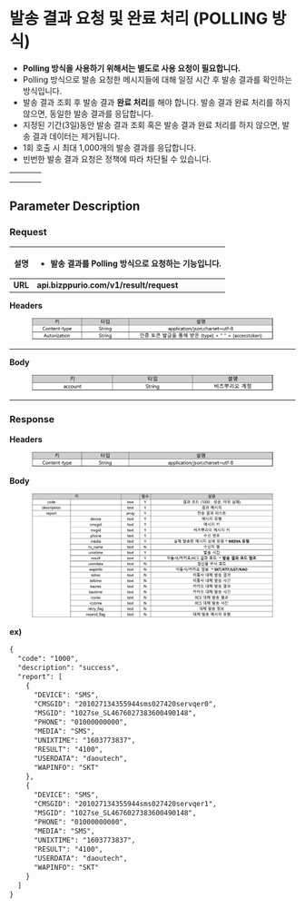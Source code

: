 # 발송 결과 요청 및 완료 처리 (POLLING 방식)

* **Polling 방식을 사용하기 위해서는 별도로 사용 요청이 필요합니다.**
* Polling 방식으로 발송 요청한 메시지들에 대해 일정 시간 후 발송 결과를 확인하는 방식입니다.
* 발송 결과 조회 후 발송 결과 **완료 처리**를 해야 합니다. 발송 결과 완료 처리를 하지 않으면, 동일한 발송 결과를 응답합니다.
* 지정된 기간(3일)동안 발송 결과 조회 혹은 발송 결과 완료 처리를 하지 않으면, 발송 결과 데이터는 제거됩니다.
* 1회 호출 시 최대 1,000개의 발송 결과를 응답합니다.
* 빈번한 발송 결과 요청은 정책에 따라 차단될 수 있습니다.

|   |   |   |   |
| - | - | - | - |
|   |   |   |   |
|   |   |   |   |
|   |   |   |   |

## Parameter Description

### **Request**

| **설명**  | <ul><li>발송 결과를 Polling 방식으로 요청하는 기능입니다.</li></ul> |
| :-----: | ------------------------------------------------- |
| **URL** | **api.bizppurio.com/v1/result/request**           |

**Headers**

<figure><img src="../.gitbook/assets/image (7).png" alt=""><figcaption></figcaption></figure>

****

**Body**

<figure><img src="../.gitbook/assets/image (6) (3).png" alt=""><figcaption></figcaption></figure>

****

### Response

**Headers**

<figure><img src="../.gitbook/assets/image (16).png" alt=""><figcaption></figcaption></figure>

**Body**

<figure><img src="../.gitbook/assets/image (30).png" alt=""><figcaption></figcaption></figure>

**ex)**

```json5
{
  "code": "1000",
  "description": "success",
  "report": [
    {
      "DEVICE": "SMS",
      "CMSGID": "201027134355944sms027420servqer0",
      "MSGID": "1027se_SL4676027383600490148",
      "PHONE": "01000000000",
      "MEDIA": "SMS",
      "UNIXTIME": "1603773837",
      "RESULT": "4100",
      "USERDATA": "daoutech",
      "WAPINFO": "SKT"
    },
    {
      "DEVICE": "SMS",
      "CMSGID": "201027134355944sms027420servqer1",
      "MSGID": "1027se_SL4676027383600490148",
      "PHONE": "01000000000",
      "MEDIA": "SMS",
      "UNIXTIME": "1603773837",
      "RESULT": "4100",
      "USERDATA": "daoutech",
      "WAPINFO": "SKT"
    }
  ]
}
```
